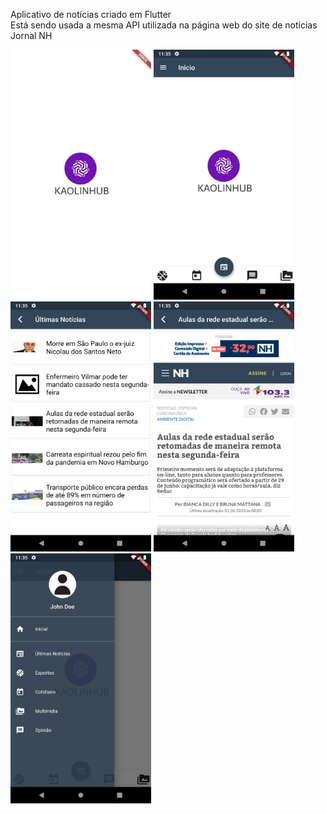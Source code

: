Aplicativo de notícias criado em Flutter
<br>
Está sendo usada a mesma API utilizada na página web do site de notícias Jornal NH

<img height="400" src="https://github.com/rogerhaack/Aplicativo-Noticias/blob/master/screenshots/1%20-%20Splash%20Screen%20.png"> <img height="400" src="https://github.com/rogerhaack/Aplicativo-Noticias/blob/master/screenshots/2%20-%20Initial%20Page.png"> 
<br>
<img height="400" src="https://github.com/rogerhaack/Aplicativo-Noticias/blob/master/screenshots/3%20-%20News%20List%20Screen.png">
<img height="400" src="https://github.com/rogerhaack/Aplicativo-Noticias/blob/master/screenshots/4%20-%20News%20Screen.png">
<br>
<img height="400" src="https://github.com/rogerhaack/Aplicativo-Noticias/blob/master/screenshots/5%20-%20Menu.png">
